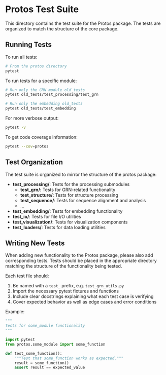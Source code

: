 # Protos Test Suite

This directory contains the test suite for the Protos package. The tests are organized to match the structure of the core package.

## Running Tests

To run all tests:

```bash
# From the protos directory
pytest
```

To run tests for a specific module:

```bash
# Run only the GRN module old_tests
pytest old_tests/test_processing/test_grn

# Run only the embedding old_tests
pytest old_tests/test_embedding
```

For more verbose output:

```bash
pytest -v
```

To get code coverage information:

```bash
pytest --cov=protos
```

## Test Organization

The test suite is organized to mirror the structure of the protos package:

- **test_processing/**: Tests for the processing submodules
  - **test_grn/**: Tests for GRN-related functionality
  - **test_structure/**: Tests for structure processing
  - **test_sequence/**: Tests for sequence alignment and analysis
  - ...
- **test_embedding/**: Tests for embedding functionality
- **test_io/**: Tests for file I/O utilities
- **test_visualization/**: Tests for visualization components
- **test_loaders/**: Tests for data loading utilities

## Writing New Tests

When adding new functionality to the Protos package, please also add corresponding tests. Tests should be placed in the appropriate directory matching the structure of the functionality being tested.

Each test file should:
1. Be named with a `test_` prefix, e.g. `test_grn_utils.py`
2. Import the necessary pytest fixtures and functions
3. Include clear docstrings explaining what each test case is verifying
4. Cover expected behavior as well as edge cases and error conditions

Example:

```python
"""
Tests for some_module functionality
"""

import pytest
from protos.some_module import some_function

def test_some_function():
    """Test that some_function works as expected."""
    result = some_function()
    assert result == expected_value
```